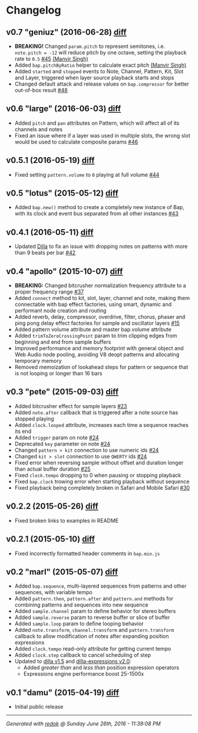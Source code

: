 # Changelog

## v0.7 "geniuz" (2016-06-28) [diff](https://github.com/adamrenklint/bap/compare/v0.6.0...v0.7.0)

- **BREAKING!** Changed `param.pitch` to represent semitones, i.e. `note.pitch = -12` will reduce pitch by one octave, setting the playback rate to `0.5` [#45](https://github.com/adamrenklint/bap/issues/45) [(Manvir Singh)](https://github.com/gurs1kh)
- Added `bap.pitchByRatio` helper to calculate exact pitch [(Manvir Singh)](https://github.com/gurs1kh)
- Added `started` and `stopped` events to Note, Channel, Pattern, Kit, Slot and Layer, triggered when layer source playback starts and stops
- Changed default attack and release values on `bap.compressor` for better out-of-box result [#48](https://github.com/adamrenklint/bap/issues/48)

## v0.6 "large" (2016-06-03) [diff](https://github.com/adamrenklint/bap/compare/v0.5.1...v0.6.0)

- Added `pitch` and `pan` attributes on Pattern, which will affect all of its channels and notes
- Fixed an issue where if a layer was used in multiple slots, the wrong slot would be used to calculate composite params [#46](https://github.com/adamrenklint/bap/issues/46)

## v0.5.1 (2016-05-19) [diff](https://github.com/adamrenklint/bap/compare/v0.5.0...v0.5.1)

- Fixed setting `pattern.volume` to `0` playing at full volume [#44](https://github.com/adamrenklint/bap/issues/44)

## v0.5 "lotus" (2015-05-12) [diff](https://github.com/adamrenklint/bap/compare/v0.4.1...v0.5.0)

- Added `bap.new()` method to create a completely new instance of Bap, with its clock and event bus separated from all other instances [#43](https://github.com/adamrenklint/bap/issues/43)

## v0.4.1 (2016-05-11) [diff](https://github.com/adamrenklint/bap/compare/v0.4.0...v0.4.1)

- Updated [Dilla](https://github.com/adamrenklint/dilla) to fix an issue with dropping notes on patterns with more than 9 beats per bar [#42](https://github.com/adamrenklint/bap/issues/42)

## v0.4 "apollo" (2015-10-07) [diff](https://github.com/adamrenklint/bap/compare/v0.3.0...v0.4.0)

- **BREAKING:** Changed bitcrusher normalization frequency attribute to a proper frequency range [#37](https://github.com/adamrenklint/bap/issues/37)
- Added ```connect``` method to kit, slot, layer, channel and note, making them connectable with bap effect factories, using smart, dynamic and performant node creation and routing
- Added reverb, delay, compressor, overdrive, filter, chorus, phaser and ping pong delay effect factories for sample and oscillator layers [#15](https://github.com/adamrenklint/bap/issues/15)
- Added pattern volume attribute and master bap.volume attribute
- Added ```trimToZeroCrossingPoint``` param to trim clipping edges from beginning and end from sample buffers
- Improved performance and memory footprint with general object and Web Audio node pooling, avoiding V8 deopt patterns and allocating temporary memory
- Removed memoization of lookahead steps for pattern or sequence that is not looping or longer than 16 bars

## v0.3 "pete" (2015-09-03) [diff](https://github.com/adamrenklint/bap/compare/v0.2.2...v0.3.0)

- Added bitcrusher effect for sample layers [#23](https://github.com/adamrenklint/bap/issues/23)
- Added ```note.after``` callback that is triggered after a note source has stopped playing
- Added `clock.looped` attribute, increases each time a sequence reaches its end
- Added ```trigger``` param on note [#24](https://github.com/adamrenklint/bap/issues/24)
- Deprecated ```key``` parameter on note [#24](https://github.com/adamrenklint/bap/issues/24)
- Changed ```pattern > kit``` connection to use numeric ids [#24](https://github.com/adamrenklint/bap/issues/24)
- Changed ```kit > slot``` connection to use ```QWERTY``` ids [#24](https://github.com/adamrenklint/bap/issues/24)
- Fixed error when reversing sample without offset and duration longer than actual buffer duration [#25](https://github.com/adamrenklint/bap/issues/25)
- Fixed `clock.tempo` dropping to 0 when pausing or stopping playback
- Fixed `bap.clock` trowing error when starting playback without sequence
- Fixed playback being completely broken in Safari and Mobile Safari [#30](https://github.com/adamrenklint/bap/issues/30)

## v0.2.2 (2015-05-26) [diff](https://github.com/adamrenklint/bap/compare/v0.2.1...v0.2.2)

- Fixed broken links to examples in README

## v0.2.1 (2015-05-10) [diff](https://github.com/adamrenklint/bap/compare/v0.2.0...v0.2.1)

- Fixed incorrectly formatted header comments in ```bap.min.js```

## v0.2 "marl" (2015-05-07) [diff](https://github.com/adamrenklint/bap/compare/v0.1.0...v0.2.0)

- Added ```bap.sequence```, multi-layered sequences from patterns and other sequences, with variable tempo
- Added ```pattern.then```, ```pattern.after``` and ```pattern.and``` methods for combining patterns and sequences into new sequence
- Added ```sample.channel``` param to define behavior for stereo buffers
- Added ```sample.reverse``` param to reverse buffer or slice of buffer
- Added ```sample.loop``` param to define looping behavior
- Added ```note.transform```, ```channel.transform``` and ```pattern.transform``` callback to allow modification of notes after expanding position expressions
- Added ```clock.tempo``` read-only attribute for getting current tempo
- Added ```clock.step``` callback to cancel scheduling of step
- Updated to [dilla v1.5](https://www.npmjs.com/package/dilla) and [dilla-expressions v2.0](https://www.npmjs.com/package/dilla-expressions):
  - Added *greater than* and *less than* position expression operators
  - Expressions engine performance boost 25-1500x

## v0.1 "damu" (2015-04-19) [diff](https://github.com/adamrenklint/bap/compare/a31c03fd0e95c7cace5615c37db5eebdec877f95...v0.1.0)

- Initial public release

---
*Generated with [redok](https://github.com/adamrenklint/redok) @ Sunday June 26th, 2016 - 11:39:08 PM*